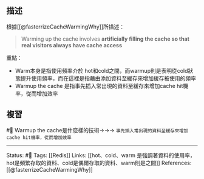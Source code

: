 ## 描述
根據[[@fasterrizeCacheWarmingWhy]]所描述：
> Warming up the cache involves **artificially filling the cache so that real visitors always have cache access**

重點：
- Warm本身是指使用頻率介於 hot和cold之間，而warmup則是表明從cold狀態提升使用頻率，而在這裡是指藉由添加資料至緩存來增加緩存被使用的頻率
- Warmup the cache 是指事先插入常出現的資料至緩存來增加cache hit機率，從而增加效率
## 複習
#🧠 Warmup the cache是什麼樣的技術->->-> `事先插入常出現的資料至緩存來增加cache hit機率，從而增加效率`
<!--SR:!2022-07-08,24,250-->

---
Status: #🌱 
Tags:
[[Redis]]
Links:
[[hot、cold、warm 是強調著資料的使用率，hot是頻繁存取的資料、cold是偶爾存取的資料、warm則是之間]]
References:
[[@fasterrizeCacheWarmingWhy]]